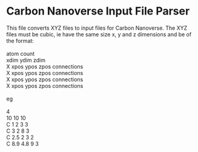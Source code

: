 # Carbon Nanoverse Input File Parser

This file converts XYZ files to input files for Carbon Nanoverse. The XYZ files must be cubic, ie have the same size x, y and z dimensions and be of the format:<br />
<br />
atom count<br />
xdim ydim zdim<br />
X xpos ypos zpos connections<br />
X xpos ypos zpos connections<br />
X xpos ypos zpos connections<br />
X xpos ypos zpos connections<br />
<br />
eg<br />
<br />
4<br />
10 10 10<br />
C 1   2   3 3<br />
C 3   2   8 3<br />
C 2.5 2   3 2<br />
C 8.9 4.8 9 3<br />
